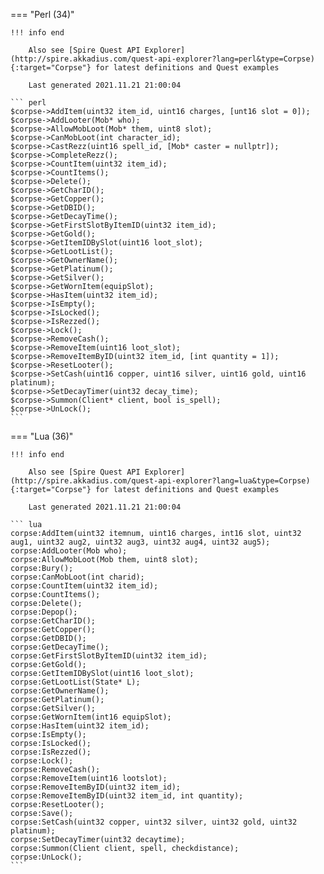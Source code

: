 === "Perl (34)"

    !!! info end

        Also see [Spire Quest API Explorer](http://spire.akkadius.com/quest-api-explorer?lang=perl&type=Corpse){:target="Corpse"} for latest definitions and Quest examples

        Last generated 2021.11.21 21:00:04

    ``` perl
    $corpse->AddItem(uint32 item_id, uint16 charges, [unt16 slot = 0]);
    $corpse->AddLooter(Mob* who);
    $corpse->AllowMobLoot(Mob* them, uint8 slot);
    $corpse->CanMobLoot(int character_id);
    $corpse->CastRezz(uint16 spell_id, [Mob* caster = nullptr]);
    $corpse->CompleteRezz();
    $corpse->CountItem(uint32 item_id);
    $corpse->CountItems();
    $corpse->Delete();
    $corpse->GetCharID();
    $corpse->GetCopper();
    $corpse->GetDBID();
    $corpse->GetDecayTime();
    $corpse->GetFirstSlotByItemID(uint32 item_id);
    $corpse->GetGold();
    $corpse->GetItemIDBySlot(uint16 loot_slot);
    $corpse->GetLootList();
    $corpse->GetOwnerName();
    $corpse->GetPlatinum();
    $corpse->GetSilver();
    $corpse->GetWornItem(equipSlot);
    $corpse->HasItem(uint32 item_id);
    $corpse->IsEmpty();
    $corpse->IsLocked();
    $corpse->IsRezzed();
    $corpse->Lock();
    $corpse->RemoveCash();
    $corpse->RemoveItem(uint16 loot_slot);
    $corpse->RemoveItemByID(uint32 item_id, [int quantity = 1]);
    $corpse->ResetLooter();
    $corpse->SetCash(uint16 copper, uint16 silver, uint16 gold, uint16 platinum);
    $corpse->SetDecayTimer(uint32 decay_time);
    $corpse->Summon(Client* client, bool is_spell);
    $corpse->UnLock();
    ```
=== "Lua (36)"

    !!! info end

        Also see [Spire Quest API Explorer](http://spire.akkadius.com/quest-api-explorer?lang=lua&type=Corpse){:target="Corpse"} for latest definitions and Quest examples

        Last generated 2021.11.21 21:00:04

    ``` lua
    corpse:AddItem(uint32 itemnum, uint16 charges, int16 slot, uint32 aug1, uint32 aug2, uint32 aug3, uint32 aug4, uint32 aug5);
    corpse:AddLooter(Mob who);
    corpse:AllowMobLoot(Mob them, uint8 slot);
    corpse:Bury();
    corpse:CanMobLoot(int charid);
    corpse:CountItem(uint32 item_id);
    corpse:CountItems();
    corpse:Delete();
    corpse:Depop();
    corpse:GetCharID();
    corpse:GetCopper();
    corpse:GetDBID();
    corpse:GetDecayTime();
    corpse:GetFirstSlotByItemID(uint32 item_id);
    corpse:GetGold();
    corpse:GetItemIDBySlot(uint16 loot_slot);
    corpse:GetLootList(State* L);
    corpse:GetOwnerName();
    corpse:GetPlatinum();
    corpse:GetSilver();
    corpse:GetWornItem(int16 equipSlot);
    corpse:HasItem(uint32 item_id);
    corpse:IsEmpty();
    corpse:IsLocked();
    corpse:IsRezzed();
    corpse:Lock();
    corpse:RemoveCash();
    corpse:RemoveItem(uint16 lootslot);
    corpse:RemoveItemByID(uint32 item_id);
    corpse:RemoveItemByID(uint32 item_id, int quantity);
    corpse:ResetLooter();
    corpse:Save();
    corpse:SetCash(uint32 copper, uint32 silver, uint32 gold, uint32 platinum);
    corpse:SetDecayTimer(uint32 decaytime);
    corpse:Summon(Client client, spell, checkdistance);
    corpse:UnLock();
    ```
